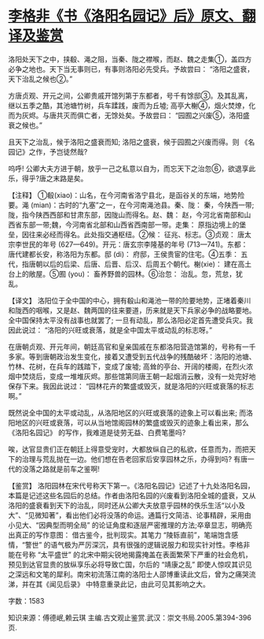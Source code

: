 # [李格非《书《洛阳名园记》后》原文、翻译及鉴赏](https://www.vrrw.net/wx/14129.html)

洛阳处天下之中，挟殽、渑之阻，当秦、陇之襟喉，而赵、魏之走集①，盖四方必争之地也。天下当无事则已，有事则洛阳必先受兵。予故尝曰： “洛阳之盛衰，天下治乱之候也②。”

方唐贞观、开元之间，公卿贵戚开馆列第于东都者，号千有馀邸③。及其乱离，继以五季之酷，其池塘竹树，兵车蹂践，废而为丘墟; 高亭大榭④，烟火焚燎，化而为灰烬。与唐共灭而俱亡者，无馀处矣。予故尝曰： “园囿之兴废⑤，洛阳盛衰之候也。”

且天下之治乱，候于洛阳之盛衰而知; 洛阳之盛衰，候于园囿之兴废而得。则 《名园记》之作，予岂徒然哉?

呜呼! 公卿大夫方进于朝，放乎一己之私意以自为，而忘天下之治忽⑥，欲退享此乐，得乎?唐之末路是矣。



【注释】 ①殽(xiao)：山名，在今河南省洛宁县北，是函谷关的东端，地势险要。渑 (mian)：古时的“九塞”之一，在今河南渑池县。秦、陇： 秦，今陕西一带; 陇，指今陕西西部和甘肃东部，因陇山而得名。赵、魏： 赵，今河北省南部和山西省东部一带;魏，今河南省北部和山西省西南部一带。走集： 原指边境上的堡垒，因往来必经而得名。此处指交通枢纽。②候： 征兆、标志。③贞观： 唐太宗李世民的年号 (627—649)。开元：唐玄宗李隆基的年号 (713—741)。东都： 唐代建都长安，称洛阳为东都。邸 (di)： 府邸，王侯贵宦的住宅。④五季： 五代，指唐朝以后的后梁、后唐、后晋、后汉、后周五个朝代。榭(xie)： 建在高土台上的敞屋。⑤囿 (you)： 畜养野兽的园林。⑥治忽： 治乱。忽，荒怠，犹乱。

【译文】 洛阳位于全中国的中心，拥有殽山和渑池一带的险要地势，正堵着秦川和陇西的咽喉，又是赵、魏两国的往来要道，历来就是天下兵家必争的战略要地。全中国保持太平没有战事也就罢了; 一旦有动乱，那么洛阳必定首先遭受兵灾。我因此说过： “洛阳的兴旺或衰落，就是全中国太平或动乱的标志呀。”

在唐朝贞观、开元年间，朝廷高官和皇亲国戚在东都洛阳营造馆第的，号称有一千多家。等到唐朝政治发生变化，接着又遭受到五代战争的残酷破坏：洛阳的池塘、竹林、花树，在兵车的践踏下，变成了废墟; 高耸的亭台、开阔的楼阁，在烈火浓烟中焚烧后，变成一堆堆灰烬。那些馆第同唐王朝一起烟消云散，没有一处完好地保存下来。我因此说过： “园林花卉的繁盛或毁灭，就是洛阳的兴旺或衰落的标志啊。”

既然说全中国的太平或动乱，从洛阳地区的兴旺或衰落的迹象上可以看出来; 而洛阳地区的兴旺或衰落，可以从当地馆阁园林的繁盛或毁灭的迹象上看出来，那么 《洛阳名园记》 的写作，我难道是徒劳无益、白费笔墨吗?

唉，达官显贵们正在朝廷上得意受宠时，大都放纵自己的私欲，任意而为，而把天下的治理与荒乱抛在一边。他们想在告老回家后安享园林之乐，办得到吗? 有唐一代的没落之路就是前车之鉴啊!

【鉴赏】 洛阳园林在宋代号称天下第一。《洛阳名园记》记述了十九处洛阳名园，本篇是记述这些名园后的总结。作者由洛阳名园的兴废看到洛阳全城的盛衰，又从洛阳的盛衰看到天下的治乱，同时还从公卿大夫放意乎园林的佚乐生活“以小及大”、“见微知著”，看出他们必将没落的命运。通篇行文简洁、论事精辟，采用由小见大、“因典型而明全局” 的论证角度和逐层严密推理的方法;卒章显志，明确亮出真正的写作意图： 借古鉴今，批判现实。其笔力 “陵轹直前”，笔端饱含感情，“警世” 的语气极为严厉深沉，具有很强的逻辑说服力和现实针对性。李格非能在号称 “太平盛世” 的北宋中期尖锐地揭露掩盖在表面繁荣下严重的社会危机，预见到达官显贵的放纵享乐必将导致亡国，尔后的 “靖康之乱” 即使人惊叹其识见之深远和文笔的犀利。南宋初流落江南的洛阳士人邵博重读此文后，曾为之痛哭流涕，并在其《闻见后录》 中特意重录此记，由此可见其影响之大。

字数：1583

知识来源：傅德岷,赖云琪 主编.古文观止鉴赏.武汉：崇文书局.2005.第394-396页.

